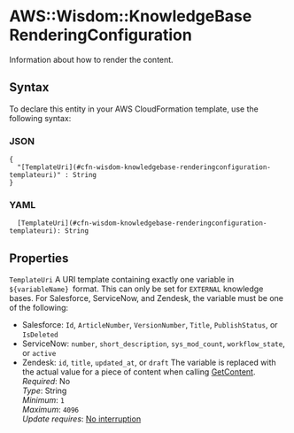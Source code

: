 # AWS::Wisdom::KnowledgeBase RenderingConfiguration<a name="aws-properties-wisdom-knowledgebase-renderingconfiguration"></a>

Information about how to render the content\.

## Syntax<a name="aws-properties-wisdom-knowledgebase-renderingconfiguration-syntax"></a>

To declare this entity in your AWS CloudFormation template, use the following syntax:

### JSON<a name="aws-properties-wisdom-knowledgebase-renderingconfiguration-syntax.json"></a>

```
{
  "[TemplateUri](#cfn-wisdom-knowledgebase-renderingconfiguration-templateuri)" : String
}
```

### YAML<a name="aws-properties-wisdom-knowledgebase-renderingconfiguration-syntax.yaml"></a>

```
  [TemplateUri](#cfn-wisdom-knowledgebase-renderingconfiguration-templateuri): String
```

## Properties<a name="aws-properties-wisdom-knowledgebase-renderingconfiguration-properties"></a>

`TemplateUri` <a name="cfn-wisdom-knowledgebase-renderingconfiguration-templateuri"></a>
A URI template containing exactly one variable in `${variableName} `format\. This can only be set for `EXTERNAL` knowledge bases\. For Salesforce, ServiceNow, and Zendesk, the variable must be one of the following:

- Salesforce: `Id`, `ArticleNumber`, `VersionNumber`, `Title`, `PublishStatus`, or `IsDeleted`
- ServiceNow: `number`, `short_description`, `sys_mod_count`, `workflow_state`, or `active`
- Zendesk: `id`, `title`, `updated_at`, or `draft`
  The variable is replaced with the actual value for a piece of content when calling [GetContent](https://docs.aws.amazon.com/wisdom/latest/APIReference/API_GetContent.html)\.  
  _Required_: No  
  _Type_: String  
  _Minimum_: `1`  
  _Maximum_: `4096`  
  _Update requires_: [No interruption](https://docs.aws.amazon.com/AWSCloudFormation/latest/UserGuide/using-cfn-updating-stacks-update-behaviors.html#update-no-interrupt)
